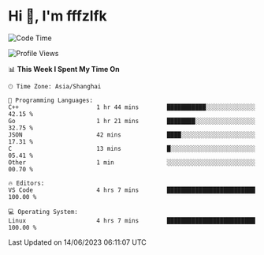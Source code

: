 # Hi 👋, I'm fffzlfk

<!--START_SECTION:waka-->
![Code Time](http://img.shields.io/badge/Code%20Time-227%20hrs%2049%20mins-blue)

![Profile Views](http://img.shields.io/badge/Profile%20Views-0-blue)

📊 **This Week I Spent My Time On** 

```text
🕑︎ Time Zone: Asia/Shanghai

💬 Programming Languages: 
C++                      1 hr 44 mins        ███████████░░░░░░░░░░░░░░   42.15 % 
Go                       1 hr 21 mins        ████████░░░░░░░░░░░░░░░░░   32.75 % 
JSON                     42 mins             ████░░░░░░░░░░░░░░░░░░░░░   17.31 % 
C                        13 mins             █░░░░░░░░░░░░░░░░░░░░░░░░   05.41 % 
Other                    1 min               ░░░░░░░░░░░░░░░░░░░░░░░░░   00.70 % 

🔥 Editors: 
VS Code                  4 hrs 7 mins        █████████████████████████   100.00 % 

💻 Operating System: 
Linux                    4 hrs 7 mins        █████████████████████████   100.00 % 
```


 Last Updated on 14/06/2023 06:11:07 UTC
<!--END_SECTION:waka-->
